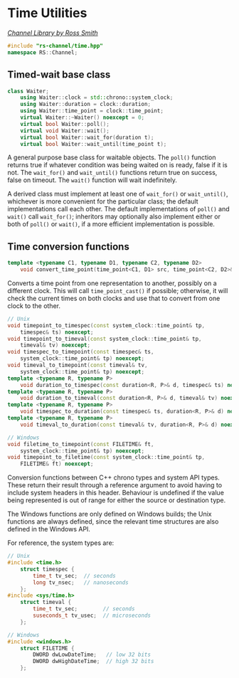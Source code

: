 # Time Utilities

_[Channel Library by Ross Smith](index.html)_

```c++
#include "rs-channel/time.hpp"
namespace RS::Channel;
```

## Timed-wait base class

```c++
class Waiter;
    using Waiter::clock = std::chrono::system_clock;
    using Waiter::duration = clock::duration;
    using Waiter::time_point = clock::time_point;
    virtual Waiter::~Waiter() noexcept = 0;
    virtual bool Waiter::poll();
    virtual void Waiter::wait();
    virtual bool Waiter::wait_for(duration t);
    virtual bool Waiter::wait_until(time_point t);
```

A general purpose base class for waitable objects. The `poll()` function
returns true if whatever condition was being waited on is ready, false if it
is not. The `wait_for()` and `wait_until()` functions return true on success,
false on timeout. The `wait()` function will wait indefinitely.

A derived class must implement at least one of `wait_for()` or `wait_until()`,
whichever is more convenient for the particular class; the default
implementations call each other. The default implementations of `poll()` and
`wait()` call `wait_for()`; inheritors may optionally also implement either or
both of `poll()` or `wait()`, if a more efficient implementation is possible.

## Time conversion functions

```c++
template <typename C1, typename D1, typename C2, typename D2>
    void convert_time_point(time_point<C1, D1> src, time_point<C2, D2>& dst);
```

Converts a time point from one representation to another, possibly on a
different clock. This will call `time_point_cast()` if possible; otherwise,
it will check the current times on both clocks and use that to convert from
one clock to the other.

```c++
// Unix
void timepoint_to_timespec(const system_clock::time_point& tp,
    timespec& ts) noexcept;
void timepoint_to_timeval(const system_clock::time_point& tp,
    timeval& tv) noexcept;
void timespec_to_timepoint(const timespec& ts,
    system_clock::time_point& tp) noexcept;
void timeval_to_timepoint(const timeval& tv,
    system_clock::time_point& tp) noexcept;
template <typename R, typename P>
    void duration_to_timespec(const duration<R, P>& d, timespec& ts) noexcept;
template <typename R, typename P>
    void duration_to_timeval(const duration<R, P>& d, timeval& tv) noexcept;
template <typename R, typename P>
    void timespec_to_duration(const timespec& ts, duration<R, P>& d) noexcept;
template <typename R, typename P>
    void timeval_to_duration(const timeval& tv, duration<R, P>& d) noexcept;

// Windows
void filetime_to_timepoint(const FILETIME& ft,
    system_clock::time_point& tp) noexcept;
void timepoint_to_filetime(const system_clock::time_point& tp,
    FILETIME& ft) noexcept;
```

Conversion functions between C++ chrono types and system API types. These
return their result through a reference argument to avoid having to include
system headers in this header. Behaviour is undefined if the value being
represented is out of range for either the source or destination type.

The Windows functions are only defined on Windows builds; the Unix functions
are always defined, since the relevant time structures are also defined in
the Windows API.

For reference, the system types are:

```c++
// Unix
#include <time.h>
    struct timespec {
        time_t tv_sec;  // seconds
        long tv_nsec;   // nanoseconds
    };
#include <sys/time.h>
    struct timeval {
        time_t tv_sec;        // seconds
        suseconds_t tv_usec;  // microseconds
    };

// Windows
#include <windows.h>
    struct FILETIME {
        DWORD dwLowDateTime;   // low 32 bits
        DWORD dwHighDateTime;  // high 32 bits
    };
```
